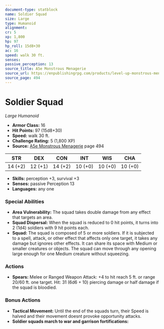 ```yaml
---
document-type: statblock
name: Soldier Squad
size: Large
type: Humanoid
alignment: 
cr: 5
xp: 1,800
hp: 97
hp_roll: 15d8+30
ac: 16
speed: walk 30 ft.
senses: 
passive_perception: 13
source_title: A5e Monstrous Menagerie
source_url: https://enpublishingrpg.com/products/level-up-monstrous-menagerie-a5e
source_page: 494
---
```


# Soldier Squad

*Large* *Humanoid*

- **Armor Class:** 16
- **Hit Points:** 97 (15d8+30)
- **Speed:** walk 30 ft.
- **Challenge Rating:** 5 (1,800 XP)
- **Source:** [A5e Monstrous Menagerie](https://enpublishingrpg.com/products/level-up-monstrous-menagerie-a5e) page 494

| STR | DEX | CON | INT | WIS | CHA |
| --- | --- | --- | --- | --- | --- |
| 14 (+2) | 12 (+1) | 14 (+2) | 10 (+0) | 10 (+0) | 10 (+0) |

- **Skills:** perception +3, survival +3
- **Senses:** passive Perception 13
- **Languages:** any one

### Special Abilities

- **Area Vulnerability:** The squad takes double damage from any effect that targets an area.
- **Squad Dispersal:** When the squad is reduced to 0 hit points, it turns into 2 (1d4) soldiers with 9 hit points each.
- **Squad:** The squad is composed of 5 or more soldiers. If it is subjected to a spell, attack, or other effect that affects only one target, it takes any damage but ignores other effects. It can share its space with Medium or smaller creatures or objects. The squad can move through any opening large enough for one Medium creature without squeezing.

### Actions

- **Spears:** Melee or Ranged Weapon Attack: +4 to hit  reach 5 ft. or range 20/60 ft.  one target. Hit: 31 (6d6 + 10) piercing damage  or half damage if the squad is bloodied.

### Bonus Actions

- **Tactical Movement:** Until the end of the squads turn, their Speed is halved and their movement doesnt provoke opportunity attacks.
- **Soldier squads march to war and garrison fortifications:** 
